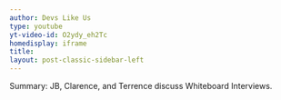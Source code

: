 ```yaml
---
author: Devs Like Us
type: youtube
yt-video-id: O2ydy_eh2Tc
homedisplay: iframe
title: 
layout: post-classic-sidebar-left 
---
```

Summary: JB, Clarence, and Terrence discuss Whiteboard Interviews.
